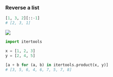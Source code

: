 <h3>Reverse a list</h3>

```python
[1, 3, 2][::-1]
# [2, 3, 1]
```

![](https://code.org/curriculum/course1/12/vocab.png)


```python
import itertools

x = [1, 2, 3]
y = [2, 4, 5]

[a + b for (a, b) in itertools.product(x, y)]
# [3, 5, 6, 4, 6, 7, 5, 7, 8]

```

